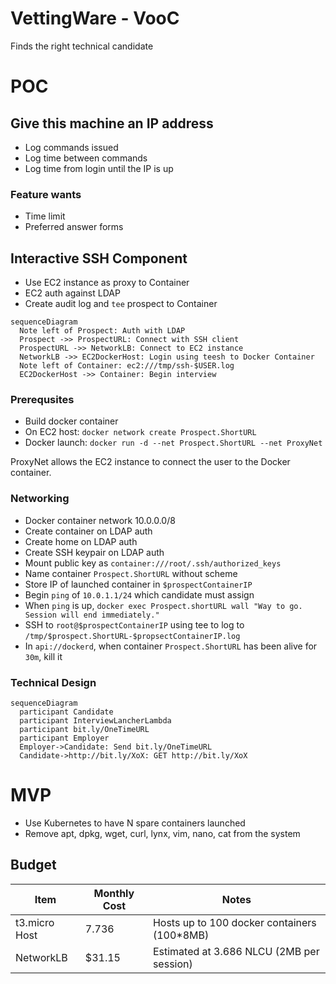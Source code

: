 # VettingWare - VooC

Finds the right technical candidate

# POC 

## Give this machine an IP address
* Log commands issued
* Log time between commands
* Log time from login until the IP is up

### Feature wants
* Time limit
* Preferred answer forms

## Interactive SSH Component

* Use EC2 instance as proxy to Container
* EC2 auth against LDAP
* Create audit log and `tee` prospect to Container

```mermaid
sequenceDiagram
  Note left of Prospect: Auth with LDAP
  Prospect ->> ProspectURL: Connect with SSH client
  ProspectURL ->> NetworkLB: Connect to EC2 instance
  NetworkLB ->> EC2DockerHost: Login using teesh to Docker Container
  Note left of Container: ec2:///tmp/ssh-$USER.log
  EC2DockerHost ->> Container: Begin interview
  ```
### Prerequsites

* Build docker container
* On EC2 host: `docker network create Prospect.ShortURL`
* Docker launch: `docker run -d --net Prospect.ShortURL --net ProxyNet`

ProxyNet allows the EC2 instance to connect the user to the Docker container.

### Networking

  * Docker container network 10.0.0.0/8
  * Create container on LDAP auth
  * Create home on LDAP auth
  * Create SSH keypair on LDAP auth
  * Mount public key as `container:///root/.ssh/authorized_keys`
  * Name container `Prospect.ShortURL` without scheme
  * Store IP of launched container in `$prospectContainerIP`
  * Begin `ping` of `10.0.1.1/24` which candidate must assign
  * When `ping` is up, `docker exec Prospect.shortURL wall "Way to go. Session will end immediately."`
  * SSH to `root@$prospectContainerIP` using tee to log to `/tmp/$prospect.ShortURL-$propsectContainerIP.log`
  * In `api://dockerd`, when container `Prospect.ShortURL` has been alive for `30m`, kill it


### Technical Design
```mermaid
sequenceDiagram
  participant Candidate
  participant InterviewLancherLambda
  participant bit.ly/OneTimeURL
  participant Employer
  Employer->Candidate: Send bit.ly/OneTimeURL
  Candidate->http://bit.ly/XoX: GET http://bit.ly/XoX
```

# MVP

* Use Kubernetes to have N spare containers launched
* Remove apt, dpkg, wget, curl, lynx, vim, nano, cat from the system

## Budget

| Item | Monthly Cost | Notes |
|------|--------------|-------|
| t3.micro Host | 7.736 | Hosts up to 100 docker containers (100*8MB) |
| NetworkLB | $31.15 | Estimated at 3.686 NLCU (2MB per session) |